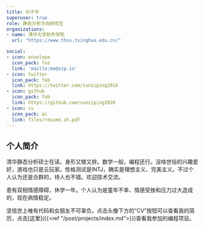 ```yaml
---
title: 孙子平
superuser: true
role: 静态分析方向研究生
organizations:
- name: 清华大学软件学院
  url: "https://www.thss.tsinghua.edu.cn/"

social:
- icon: envelope
  icon_pack: fas
  link: 'mailto:me@szp.io'
- icon: twitter
  icon_pack: fab
  link: https://twitter.com/sunziping2016
- icon: github
  icon_pack: fab
  link: https://github.com/sunziping2016
- icon: cv
  icon_pack: ai
  link: files/resume.zh.pdf
---
```


## 个人简介

清华静态分析硕士在读。身形又矮又胖。数学一般，编程还行。没啥世俗的兴趣爱好，游戏也只是云玩家。性格测试是INTJ，确实是理想主义、完美主义。不过个人认为还是合群的，待人也不错。欢迎技术交流。

患有双相情感障碍，休学一年。个人认为是童年不幸、情感受挫和压力过大造成的，现在病情稳定。

坚信世上唯有代码和女朋友不可辜负。点击头像下方的“CV”按钮可以查看我的简历，点击[这里]({{<ref "/post/projects/index.md">}})查看我参加的编程项目。
